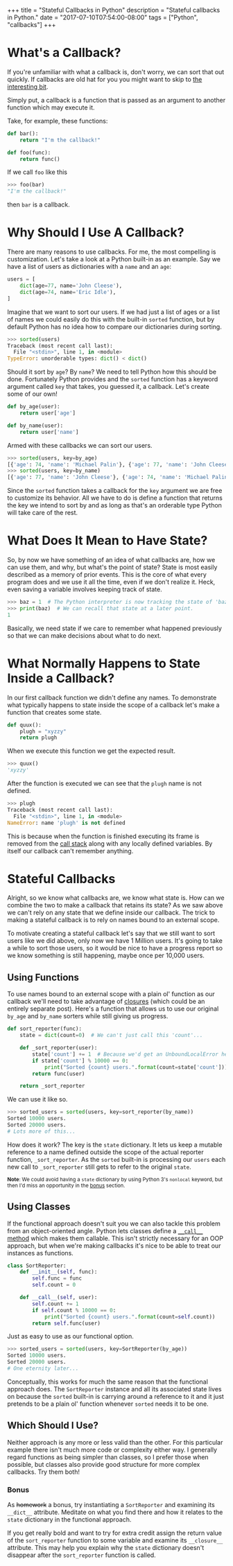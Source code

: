 +++
title = "Stateful Callbacks in Python"
description = "Stateful callbacks in Python."
date = "2017-07-10T07:54:00-08:00"
tags = ["Python", "callbacks"]
+++
# What's a Callback?

If you're unfamiliar with what a callback is, don't worry, we can sort that out
quickly. If callbacks are old hat for you you might want to skip to
[the interesting bit](#stateful-callbacks).

Simply put, a callback is a function that is passed as an argument to
another function which may execute it.

Take, for example, these functions:

```python
def bar():
    return "I'm the callback!"

def foo(func):
    return func()
```

If we call `foo` like this

```python
>>> foo(bar)
"I'm the callback!"
```

then `bar` is a callback.

# Why Should I Use A Callback?

There are many reasons to use callbacks. For me, the most compelling is
customization. Let's take a look at a Python built-in as an example. Say we
have a list of users as dictionaries with a `name` and an `age`:

```python
users = [
    dict(age=77, name='John Cleese'),
    dict(age=74, name='Eric Idle'),
]
```

Imagine that we want to sort our users. If we had just a list of ages or a list
of names we could easily do this with the built-in `sorted` function, but by
default Python has no idea how to compare our dictionaries during sorting.

```python
>>> sorted(users)
Traceback (most recent call last):
  File "<stdin>", line 1, in <module>
TypeError: unorderable types: dict() < dict()
```

Should it sort by `age`? By `name`? We need to tell Python how this should be
done. Fortunately Python provides and the `sorted` function has a keyword
argument called `key` that takes, you guessed it, a callback. Let's create some
of our own!

```python
def by_age(user):
    return user['age']

def by_name(user):
    return user['name']
```

Armed with these callbacks we can sort our users.

```python
>>> sorted(users, key=by_age)
[{'age': 74, 'name': 'Michael Palin'}, {'age': 77, 'name': 'John Cleese'}]
>>> sorted(users, key=by_name)
[{'age': 77, 'name': 'John Cleese'}, {'age': 74, 'name': 'Michael Palin'}]
```

Since the `sorted` function takes a callback for the `key` argument we are free
to customize its behavior. All we have to do is define a function that returns
the key we intend to sort by and as long as that's an orderable type Python
will take care of the rest.

# What Does It Mean to Have State?

So, by now we have something of an idea of what callbacks are, how we can use
them, and why, but what's the point of state? State is most easily described as
a memory of prior events. This is the core of what every program does and we
use it all the time, even if we don't realize it. Heck, even saving a variable
involves keeping track of state.

```python
>>> baz = 1  # The Python interpreter is now tracking the state of 'baz'.
>>> print(baz)  # We can recall that state at a later point.
1
```

Basically, we need state if we care to remember what happened previously so
that we can make decisions about what to do next.

# What Normally Happens to State Inside a Callback?

In our first callback function we didn't define any names. To demonstrate what
typically happens to state inside the scope of a callback let's make a function
that creates some state.

```python
def quux():
    plugh = "xyzzy"
    return plugh
```

When we execute this function we get the expected result.

```python
>>> quux()
'xyzzy'
```

After the function is executed we can see that the `plugh` name is not defined.

```python
>>> plugh
Traceback (most recent call last):
  File "<stdin>", line 1, in <module>
NameError: name 'plugh' is not defined
```

This is because when the function is finished executing its frame is removed
from the [call stack][call stack] along with any locally defined variables. By
itself our callback can't remember anything.

# Stateful Callbacks

Alright, so we know what callbacks are, we know what state is. How can we
combine the two to make a callback that retains its state? As we saw above we
can't rely on any state that we define inside our callback. The trick to making
a stateful callback is to rely on names bound to an external scope.

To motivate creating a stateful callback let's say that we still want to sort
users like we did above, only now we have 1 Million users. It's going to take
a while to sort those users, so it would be nice to have a progress report so
we know something is still happening, maybe once per 10,000 users.

## Using Functions

To use names bound to an external scope with a plain ol' function as our
callback we'll need to take advantage of [closures][closures] (which could be
an entirely separate post). Here's a function that allows us to use our
original `by_age` and `by_name` sorters while still giving us progress.

```python
def sort_reporter(func):
    state = dict(count=0)  # We can't just call this 'count'...

    def _sort_reporter(user):
        state['count'] += 1  # Because we'd get an UnboundLocalError here.
        if state['count'] % 10000 == 0:
            print("Sorted {count} users.".format(count=state['count']))
        return func(user)

    return _sort_reporter
```

We can use it like so.

```python
>>> sorted_users = sorted(users, key=sort_reporter(by_name))
Sorted 10000 users.
Sorted 20000 users.
# Lots more of this...
```

How does it work? The key is the `state` dictionary. It lets us keep a mutable
reference to a name defined outside the scope of the actual reporter function,
`_sort_reporter`. As the `sorted` built-in is processing our `users` each new
call to `_sort_reporter` still gets to refer to the original `state`.

<small><b>Note</b>: We could avoid having a `state` dictionary by using Python
3's `nonlocal` keyword, but then I'd miss an opportunity in the [bonus](#bonus)
section.</small>

## Using Classes

If the functional approach doesn't suit you we can also tackle this problem
from an object-oriented angle. Python lets classes define a
[`__call__` method][__call__] which makes them callable. This isn't strictly
necessary for an OOP approach, but when we're making callbacks it's nice to be
able to treat our instances as functions.

```python
class SortReporter:
    def __init__(self, func):
        self.func = func
        self.count = 0

    def __call__(self, user):
        self.count += 1
        if self.count % 10000 == 0:
            print("Sorted {count} users.".format(count=self.count))
        return self.func(user)
```

Just as easy to use as our functional option.

```python
>>> sorted_users = sorted(users, key=SortReporter(by_age))
Sorted 10000 users.
Sorted 20000 users.
# One eternity later...
```

Conceptually, this works for much the same reason that the functional approach
does. The `SortReporter` instance and all its associated state lives on because
the `sorted` built-in is carrying around a reference to it and it just pretends
to be a plain ol' function whenever `sorted` needs it to be one.

## Which Should I Use?

Neither approach is any more or less valid than the other. For this particular
example there isn't much more code or complexity either way. I generally regard
functions as being simpler than classes, so I prefer those when possible, but
classes also provide good structure for more complex callbacks. Try them both!

### Bonus

As <s>homework</s> a bonus, try instantiating a `SortReporter` and examining
its `__dict__` attribute. Meditate on what you find there and how it relates
to the `state` dictionary in the functional approach.

If you get really bold and want to try for extra credit assign the return value
of the `sort_reporter` function to some variable and examine its `__closure__`
attribute. This may help you explain why the `state` dictionary doesn't
disappear after the `sort_reporter` function is called.

[call stack]: https://en.wikipedia.org/wiki/Call_stack
[closures]: https://en.wikipedia.org/wiki/Closure_(computer_programming)
[__call__]: https://docs.python.org/3/reference/datamodel.html#object.__call__
